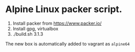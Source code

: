 # Alpine Linux packer script.

1. Install packer from https://www.packer.io/
2. Install gpg, virtualbox
3. ./build.sh 3.1.3

The new box is automatically added to vagrant as `alpine64`
